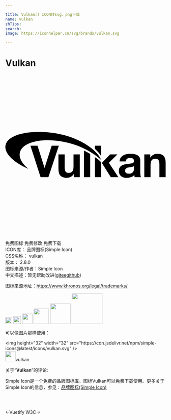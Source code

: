 ```yaml
---

title: Vulkan() ICON转svg、png下载
name: vulkan
zhTips: 
search: 
image: https://iconhelper.cn/svg/brands/vulkan.svg

---
```


# Vulkan  <small style="font-size: 60%;font-weight: 100"></small>

<div id="svg" class="svg-wrap">
<svg role="img" viewBox="0 0 24 24" xmlns="http://www.w3.org/2000/svg"><title>Vulkan icon</title><path d="M14.342 15.337h-.936v-2.991c.299.167.694.474.936.769v2.222zm-7.897 0H5.278l-1.523-4.706h1.061l1.048 3.309h.013l1.061-3.309h1.068l-1.561 4.706zm4.7 0h-.89v-.474h-.02a1.051 1.051 0 0 1-.462.429 1.36 1.36 0 0 1-.58.132 1.63 1.63 0 0 1-.616-.099.89.89 0 0 1-.379-.28 1.11 1.11 0 0 1-.195-.442 2.768 2.768 0 0 1-.056-.577V11.93h.936v1.925c0 .281.044.491.132.629.088.139.244.208.468.208.255 0 .439-.076.554-.227.114-.152.171-.401.171-.748v-1.786h.936l.001 3.406zm3.352-2.05l-.002-.132 1.18-1.226h1.108l-1.285 1.252 1.43 2.155h-1.134l-1.297-2.049zm2.602-.31c.013-.22.068-.402.165-.547a1.13 1.13 0 0 1 .369-.349 1.6 1.6 0 0 1 .504-.188 2.9 2.9 0 0 1 .564-.056c.171 0 .345.012.521.036.176.024.336.072.481.142.145.07.264.168.356.293.092.125.138.291.138.498v1.773c0 .154.009.301.026.442a.799.799 0 0 0 .092.316h-.949a1.32 1.32 0 0 1-.066-.329 1.208 1.208 0 0 1-.528.323 2.135 2.135 0 0 1-.62.092c-.163 0-.314-.02-.455-.059a1.018 1.018 0 0 1-.369-.185.856.856 0 0 1-.247-.316 1.073 1.073 0 0 1-.089-.455c0-.193.034-.353.102-.478a.856.856 0 0 1 .264-.3c.108-.075.231-.131.369-.168.138-.037.278-.067.418-.089a7.99 7.99 0 0 1 .415-.053c.136-.013.257-.033.362-.059a.637.637 0 0 0 .251-.116c.062-.051.09-.124.086-.221a.5.5 0 0 0-.05-.241.365.365 0 0 0-.132-.138.521.521 0 0 0-.191-.066 1.56 1.56 0 0 0-.234-.017c-.185 0-.33.039-.435.119-.105.079-.167.211-.185.396h-.933zm2.162.693a.415.415 0 0 1-.148.082c-.059.02-.123.036-.191.05a3.21 3.21 0 0 1-.214.033c-.075.009-.149.02-.224.033-.07.013-.14.031-.208.053a.618.618 0 0 0-.178.089.42.42 0 0 0-.122.142.455.455 0 0 0-.046.218c0 .084.015.154.046.211a.362.362 0 0 0 .125.135.523.523 0 0 0 .185.069c.07.013.143.02.218.02.185 0 .328-.031.429-.092a.616.616 0 0 0 .224-.221.712.712 0 0 0 .089-.26c.011-.088.016-.158.017-.211l-.002-.351zm1.542-1.741h.89v.474h.02c.119-.198.272-.342.461-.432.189-.09.382-.135.58-.135.251 0 .456.034.617.102.16.068.286.163.379.283.092.121.157.268.194.441.037.176.056.368.056.579v2.096h-.936v-1.925c0-.281-.044-.491-.132-.629-.088-.138-.244-.208-.468-.208-.255 0-.439.076-.554.227-.114.151-.171.401-.171.748v1.786h-.936v-3.407zm-9.038-.587v3.996h.936v-3.48a11.577 11.577 0 0 0-.936-.516zm-9.548.17c.542-1.59 3.786-2.172 7.246-1.302 2.075.522 3.771 1.534 4.879 2.535-.503-1.327-2.94-3.22-6.295-3.868C4.253 8.143.511 8.788.048 10.472c-.334 1.216 1.134 2.641 3.406 3.615-1.021-.827-1.518-1.755-1.237-2.575zm12.126.655v-1.536h-.936v.466c.399.357.716.72.936 1.07z"/></svg>
</div>
<detail full-name='vulkan'></detail>

<div class="detail-page">
<p>
<span><span class="badge-success badge">免费图标</span> <span class="badge-success badge">免费修改</span>  <span class="badge-success badge">免费下载</span> </span>
<br/>
<span>
ICON库：
<span class="badge-secondary badge">品牌图标(Simple Icon)</span> 
</span>
<br/>
<span>
CSS名称：
<span class="badge-secondary badge">vulkan</span> 
</span>

<br/>
<span>
版本：
<span class="badge-secondary badge">2.8.0</span> 
</span>
<br/>
<span>图标来源/作者：<span class="badge-light badge">Simple Icon</span></span> 
<br/>
<span class="zh-detail">中文描述：暂无<span class="help-link"><span>帮助改进</span>(<a href="https://gitee.com/liuwave/icon-helper/edit/master/json/brands/vulkan.json" target="_blank" rel="noopener noreferrer">gitee</a><a href="https://github.com/liuwave/icon-helper/edit/master/json/brands/vulkan.json" target="_blank" rel="noopener noreferrer">github</a></span>)</span><br/>
</p>
</div><div class="description description alert alert-light"><p>图标来源地址：<a href="https://www.khronos.org/legal/trademarks/" target="_blank" rel="noopener noreferrer">https://www.khronos.org/legal/trademarks/</a></p></div>
<div class="alert alert-dark">
<img height="21" width="21" src="https://cdn.jsdelivr.net/npm/simple-icons@latest/icons/vulkan.svg" />
<img height="24" width="24" src="https://cdn.jsdelivr.net/npm/simple-icons@latest/icons/vulkan.svg" />
<img height="32" width="32" src="https://cdn.jsdelivr.net/npm/simple-icons@latest/icons/vulkan.svg" />
<img height="48" width="48" src="https://cdn.jsdelivr.net/npm/simple-icons@latest/icons/vulkan.svg" />
<img height="64" width="64" src="https://cdn.jsdelivr.net/npm/simple-icons@latest/icons/vulkan.svg" />
<img height="96" width="96" src="https://cdn.jsdelivr.net/npm/simple-icons@latest/icons/vulkan.svg" />

</div>
<div>
  <p>可以像图片那样使用：    
  </p>
  <div class="alert alert-primary" style="font-size: 14px">
    &lt;img height="32" width="32" src="https://cdn.jsdelivr.net/npm/simple-icons@latest/icons/vulkan.svg" /&gt;
    <copy-btn content='<img height="32" width="32" src="https://cdn.jsdelivr.net/npm/simple-icons@latest/icons/vulkan.svg" />'></copy-btn>
  </div>
  <div class="alert alert-secondary">
    <img height="32" width="32" src="https://cdn.jsdelivr.net/npm/simple-icons@latest/icons/vulkan.svg" />vulkan
    <copy-btn content="vulkan" btn-title="复制图标名称"></copy-btn>
  </div>
</div>
<div class="icon-detail__container">
<p>关于“<b>Vulkan</b>”的评论:</p>
</div>
<Vssue title="关于“Vulkan”的评论" />
<div><p>Simple Icon是一个免费的品牌图标库。图标Vulkan可以免费下载使用。更多关于  Simple Icon的信息，参见：<a target="_blank" href="https://iconhelper.cn/brands.html">品牌图标(Simple Icon)</a>
</p></div>


<div style="padding:2rem 0 " class="page-nav"><p class="inner"><span class="prev">←<router-link to="/icon/vuetify.html">Vuetify</router-link></span> <span class="next"><router-link to="/icon/w3c.html">W3C</router-link>→</span></p></div>
